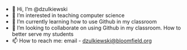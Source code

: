 - 👋 Hi, I’m @dzulkiewski
- 👀 I’m interested in teaching computer science
- 🌱 I’m currently learning how to use Github in my classroom
- 💞️ I’m looking to collaborate on using Github in my classroom. How to better serve my students
- 📫 How to reach me: email - dzulkiewski@bloomfield.org

<!---
dzulkiewski/dzulkiewski is a ✨ special ✨ repository because its `README.md` (this file) appears on your GitHub profile.
You can click the Preview link to take a look at your changes.
--->
